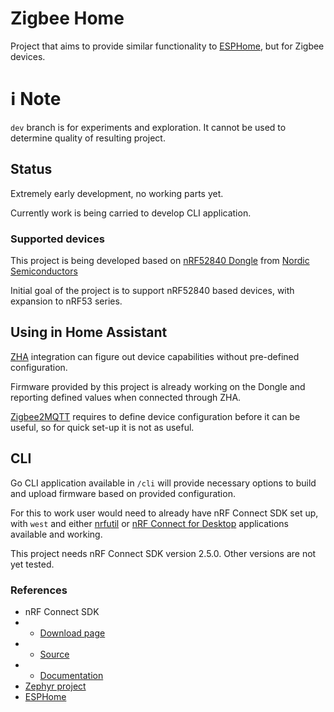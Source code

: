# Zigbee Home

Project that aims to provide similar functionality to [ESPHome](https://github.com/esphome/esphome), but for Zigbee devices.

# :information_source:  Note
`dev` branch is for experiments and exploration. 
It cannot be used to determine quality of resulting project.

## Status

Extremely early development, no working parts yet.

Currently work is being carried to develop CLI application.

### Supported devices

This project is being developed based on [nRF52840 Dongle](https://www.nordicsemi.com/Products/Development-hardware/nrf52840-dongle) from [Nordic Semiconductors](https://www.nordicsemi.com/)

Initial goal of the project is to support nRF52840 based devices, with expansion to nRF53 series.

## Using in Home Assistant
[ZHA](https://www.home-assistant.io/integrations/zha/) integration can figure out device capabilities without pre-defined configuration.

Firmware provided by this project is already working on the Dongle and reporting defined values when connected through ZHA.

[Zigbee2MQTT](https://www.zigbee2mqtt.io/) requires to define device configuration before it can be useful, so for quick set-up it is not as useful.

## CLI

Go CLI application available in `/cli` will provide necessary options to build and upload firmware based on provided configuration.

For this to work user would need to already have nRF Connect SDK set up, with `west` and either [nrfutil](https://www.nordicsemi.com/Products/Development-tools/nRF-Util) or [nRF Connect for Desktop](https://www.nordicsemi.com/Products/Development-tools/nRF-Connect-for-Desktop) applications available and working.

This project needs nRF Connect SDK version 2.5.0. Other versions are not yet tested.

### References
* nRF Connect SDK
* * [Download page](https://www.nordicsemi.com/Products/Development-software/nRF-Connect-SDK)
* * [Source](https://github.com/nrfconnect/sdk-nrf)
* * [Documentation](http://developer.nordicsemi.com/nRF_Connect_SDK/doc/latest)
* [Zephyr project](https://www.zephyrproject.org/)
* [ESPHome](https://esphome.io/)